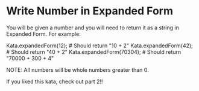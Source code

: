 # Write Number in Expanded Form

You will be given a number and you will need to return it as a string in Expanded Form. For example:

Kata.expandedForm(12); # Should return "10 + 2"
Kata.expandedForm(42); # Should return "40 + 2"
Kata.expandedForm(70304); # Should return "70000 + 300 + 4"

NOTE: All numbers will be whole numbers greater than 0.

If you liked this kata, check out part 2!!